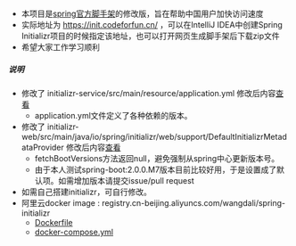###

- 本项目是[spring官方脚手架](https://github.com/spring-io/initializr)的修改版，旨在帮助中国用户加快访问速度
- 实际地址为 https://init.codeforfun.cn/ ，可以在IntelliJ IDEA中创建Spring Initializr项目的时候指定该地址，也可以打开网页生成脚手架后下载zip文件
- 希望大家工作学习顺利


##### 说明

- 修改了 initializr-service/src/main/resource/application.yml 修改后内容[查看](https://github.com/qq253498229/initializr/blob/master/initializr-service/src/main/resources/application.yml)
  - application.yml文件定义了各种依赖的版本。
- 修改了 initializr-web/src/main/java/io/spring/initializr/web/support/DefaultInitializrMetadataProvider 修改后内容[查看](https://github.com/qq253498229/initializr/blob/master/initializr-web/src/main/java/io/spring/initializr/web/support/DefaultInitializrMetadataProvider.java)
  - fetchBootVersions方法返回null，避免强制从spring中心更新版本号。
  - 由于本人测试spring-boot:2.0.0.M7版本目前比较好用，于是设置成了默认项。如需增加版本请提交issue/pull request
- 如需自己搭建initializr，可自行修改。
- 阿里云docker image : registry.cn-beijing.aliyuncs.com/wangdali/spring-initializr
  - [Dockerfile](Dockerfile)
  - [docker-compose.yml](docker-compose.yml)